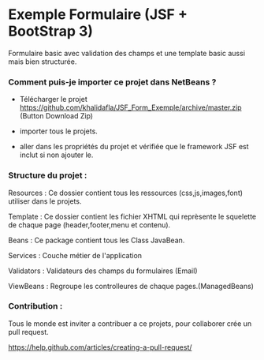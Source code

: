 # Exemple Formulaire (JSF + BootStrap 3)

Formulaire basic avec validation des champs et une template basic aussi mais bien structurée.

### Comment puis-je importer ce projet dans NetBeans ?

- Télécharger le projet https://github.com/khalidafla/JSF_Form_Exemple/archive/master.zip (Button Download Zip)

- importer tous le projets.

- aller dans les propriétés du projet et vérifiée que le framework JSF est inclut si non ajouter le.

### Structure du projet :

Resources : Ce dossier contient tous les ressources (css,js,images,font) utiliser dans le projets.

Template : Ce dossier contient les fichier XHTML qui reprèsente le squelette de chaque page (header,footer,menu et contenu).

Beans : Ce package contient tous les Class JavaBean.

Services : Couche métier de l'application

Validators : Validateurs des champs du formulaires (Email)

ViewBeans : Regroupe les controlleures de chaque pages.(ManagedBeans)

### Contribution :

Tous le monde est inviter a contribuer a ce projets, pour collaborer crée un pull request.

https://help.github.com/articles/creating-a-pull-request/
